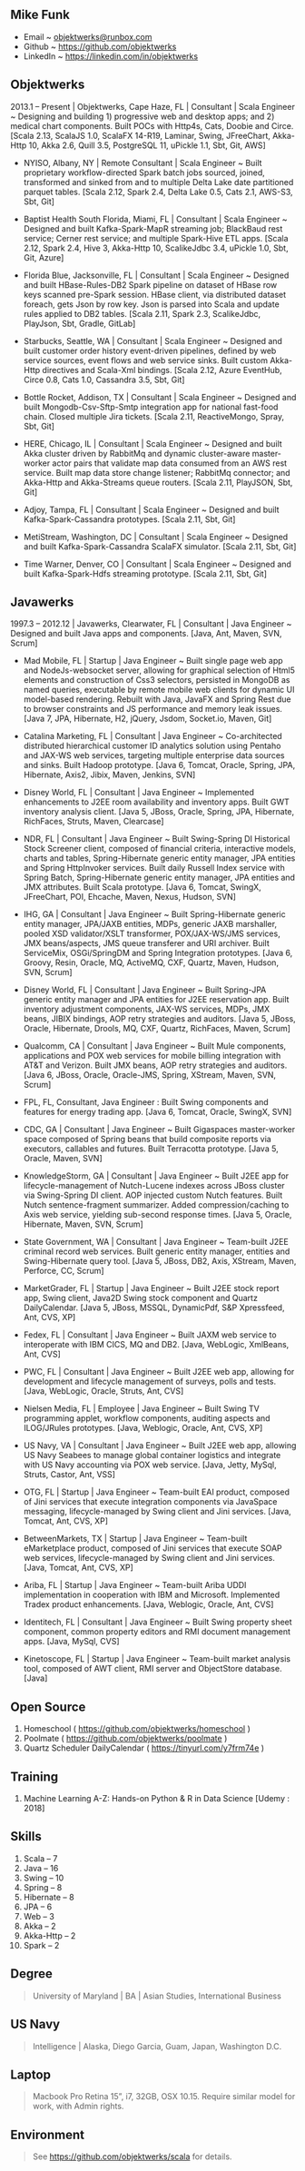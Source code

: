 Mike Funk
---------

* Email ~ objektwerks@runbox.com
* Github ~ https://github.com/objektwerks
* LinkedIn ~ https://linkedin.com/in/objektwerks

Objektwerks
-----------

2013.1 – Present | Objektwerks, Cape Haze, FL | Consultant | Scala Engineer ~ Designing and building 1) progressive web and desktop apps; and 2) medical chart components. Built POCs with Http4s, Cats, Doobie and Circe. [Scala 2.13, ScalaJS 1.0, ScalaFX 14-R19, Laminar, Swing, JFreeChart, Akka-Http 10, Akka 2.6, Quill 3.5, PostgreSQL 11, uPickle 1.1, Sbt, Git, AWS]

* NYISO, Albany, NY | Remote Consultant | Scala Engineer ~ Built proprietary workflow-directed Spark batch jobs sourced, joined, transformed and sinked from and to multiple Delta Lake date partitioned parquet tables. [Scala 2.12, Spark 2.4, Delta Lake 0.5, Cats 2.1, AWS-S3, Sbt, Git]

* Baptist Health South Florida, Miami, FL | Consultant | Scala Engineer ~ Designed and built Kafka-Spark-MapR streaming job; BlackBaud rest service; Cerner rest service; and multiple Spark-Hive ETL apps. [Scala 2.12, Spark 2.4, Hive 3, Akka-Http 10, ScalikeJdbc 3.4, uPickle 1.0, Sbt, Git, Azure]

* Florida Blue, Jacksonville, FL | Consultant | Scala Engineer ~ Designed and built HBase-Rules-DB2 Spark pipeline on dataset of HBase row keys scanned pre-Spark session.  HBase client, via distributed dataset foreach, gets Json by row key. Json is parsed into Scala and update rules applied to DB2 tables. [Scala 2.11, Spark 2.3, ScalikeJdbc, PlayJson, Sbt, Gradle, GitLab]

* Starbucks, Seattle, WA | Consultant | Scala Engineer ~ Designed and built customer order history event-driven pipelines, defined by web service sources, event flows and web service sinks. Built custom Akka-Http directives and Scala-Xml bindings. [Scala 2.12, Azure EventHub, Circe 0.8, Cats 1.0, Cassandra 3.5, Sbt, Git]

* Bottle Rocket, Addison, TX | Consultant | Scala Engineer ~ Designed and built Mongodb-Csv-Sftp-Smtp integration app for national fast-food chain. Closed multiple Jira tickets. [Scala 2.11, ReactiveMongo, Spray, Sbt, Git]

* HERE, Chicago, IL | Consultant | Scala Engineer ~ Designed and built Akka cluster driven by RabbitMq and dynamic cluster-aware master-worker actor pairs that validate map data consumed from an AWS rest service. Built map data store change listener; RabbitMq connector; and Akka-Http and Akka-Streams queue routers. [Scala 2.11, PlayJSON, Sbt, Git]

* Adjoy, Tampa, FL | Consultant | Scala Engineer ~ Designed and built Kafka-Spark-Cassandra prototypes. [Scala 2.11, Sbt, Git]

* MetiStream, Washington, DC | Consultant | Scala Engineer ~ Designed and built Kafka-Spark-Cassandra ScalaFX simulator. [Scala 2.11, Sbt, Git]

* Time Warner, Denver, CO | Consultant | Scala Engineer ~ Designed and built Kafka-Spark-Hdfs streaming prototype. [Scala 2.11, Sbt, Git]

Javawerks
---------

1997.3 – 2012.12 | Javawerks, Clearwater, FL | Consultant | Java Engineer ~ Designed and built Java apps and components. [Java, Ant, Maven, SVN, Scrum]

* Mad Mobile, FL | Startup | Java Engineer ~ Built single page web app and NodeJs-websocket server, allowing for graphical selection of Html5 elements and construction of Css3 selectors, persisted in MongoDB as named queries, executable by remote mobile web clients for dynamic UI model-based rendering. Rebuilt with Java, JavaFX and Spring Rest due to browser constraints and JS performance and memory leak issues. [Java 7, JPA, Hibernate, H2, jQuery, Jsdom, Socket.io, Maven, Git]

* Catalina Marketing, FL | Consultant | Java Engineer ~ Co-architected distributed hierarchical customer ID analytics solution using Pentaho and JAX-WS web services, targeting multiple enterprise data sources and sinks. Built Hadoop prototype. [Java 6, Tomcat, Oracle, Spring, JPA, Hibernate, Axis2, Jibix, Maven, Jenkins, SVN]

* Disney World, FL | Consultant | Java Engineer ~ Implemented enhancements to J2EE room availability and inventory apps. Built GWT inventory analysis client. [Java 5, JBoss, Oracle, Spring, JPA, Hibernate, RichFaces, Struts, Maven, Clearcase]

* NDR, FL | Consultant | Java Engineer ~ Built Swing-Spring DI Historical Stock Screener client, composed of financial criteria, interactive models, charts and tables, Spring-Hibernate generic entity manager, JPA entities and Spring HttpInvoker services. Built daily Russell Index service with Spring Batch, Spring-Hibernate generic entity manager, JPA entities and JMX attributes. Built Scala prototype. [Java 6, Tomcat, SwingX, JFreeChart, POI, Ehcache, Maven, Nexus, Hudson, SVN]

* IHG, GA | Consultant | Java Engineer ~ Built Spring-Hibernate generic entity manager, JPA/JAXB entities, MDPs, generic JAXB marshaller, pooled XSD validator/XSLT transformer, POX/JAX-WS/JMS services, JMX beans/aspects, JMS queue transferer and URI archiver. Built ServiceMix, OSGi/SpringDM and Spring Integration prototypes. [Java 6, Groovy, Resin, Oracle, MQ, ActiveMQ, CXF, Quartz, Maven, Hudson, SVN, Scrum]

* Disney World, FL | Consultant | Java Engineer ~ Built Spring-JPA generic entity manager and JPA entities for J2EE reservation app. Built inventory adjustment components, JAX-WS services, MDPs, JMX beans, JIBIX bindings, AOP retry strategies and auditors. [Java 5, JBoss, Oracle, Hibernate, Drools, MQ, CXF, Quartz, RichFaces, Maven, Scrum]

* Qualcomm, CA | Consultant | Java Engineer ~ Built Mule components, applications and POX web services for mobile billing integration with AT&T and Verizon. Built JMX beans, AOP retry strategies and auditors. [Java 6, JBoss, Oracle, Oracle-JMS, Spring, XStream, Maven, SVN, Scrum]

* FPL, FL, Consultant, Java Engineer : Built Swing components and features for energy trading app. [Java 6, Tomcat, Oracle, SwingX, SVN]

* CDC, GA | Consultant | Java Engineer ~ Built Gigaspaces master-worker space composed of Spring beans that build composite reports via executors, callables and futures. Built Terracotta prototype. [Java 5, Oracle, Maven, SVN]

* KnowledgeStorm, GA | Consultant | Java Engineer ~ Built J2EE app for lifecycle-management of Nutch-Lucene indexes across JBoss cluster via Swing-Spring DI client. AOP injected custom Nutch features. Built Nutch sentence-fragment summarizer. Added compression/caching to Axis web service, yielding sub-second response times. [Java 5, Oracle, Hibernate, Maven, SVN, Scrum]

* State Government, WA | Consultant | Java Engineer ~ Team-built J2EE criminal record web services. Built generic entity manager, entities and Swing-Hibernate query tool. [Java 5, JBoss, DB2, Axis, XStream, Maven, Perforce, CC, Scrum]

* MarketGrader, FL | Startup | Java Engineer ~ Built J2EE stock report app, Swing client, Java2D Swing stock  component and Quartz DailyCalendar. [Java 5, JBoss, MSSQL, DynamicPdf, S&P Xpressfeed, Ant, CVS, XP]

* Fedex, FL | Consultant | Java Engineer ~ Built JAXM web service to interoperate with IBM CICS, MQ and DB2. [Java, WebLogic, XmlBeans, Ant, CVS]

* PWC, FL | Consultant | Java Engineer ~ Built J2EE web app, allowing for development and lifecycle management of surveys, polls and tests. [Java, WebLogic, Oracle, Struts, Ant, CVS]

* Nielsen Media, FL | Employee | Java Engineer ~ Built Swing TV programming applet, workflow components, auditing aspects and ILOG/JRules prototypes. [Java, Weblogic, Oracle, Ant, CVS, XP]

* US Navy, VA | Consultant | Java Engineer ~ Built J2EE web app, allowing US Navy Seabees to manage global container logistics and integrate with US Navy accounting via POX web service. [Java, Jetty, MySql, Struts, Castor, Ant, VSS]

* OTG, FL | Startup | Java Engineer ~ Team-built EAI product, composed of Jini services that execute integration components via JavaSpace messaging, lifecycle-managed by Swing client and Jini services. [Java, Tomcat, Ant, CVS, XP] 

* BetweenMarkets, TX | Startup | Java Engineer ~ Team-built eMarketplace product, composed of Jini services that execute SOAP web services, lifecycle-managed by Swing client and Jini services. [Java, Tomcat, Ant, CVS, XP]

* Ariba, FL | Startup | Java Engineer ~ Team-built Ariba UDDI implementation in cooperation with IBM and Microsoft. Implemented Tradex product enhancements. [Java, Weblogic, Oracle, Ant, CVS]

* Identitech, FL | Consultant | Java Engineer ~ Built Swing property sheet component, common property editors and RMI document management apps. [Java, MySql, CVS]

* Kinetoscope, FL | Startup | Java Engineer ~ Team-built market analysis tool, composed of AWT client, RMI server and ObjectStore database. [Java]

Open Source
-----------
1. Homeschool ( https://github.com/objektwerks/homeschool )
2. Poolmate ( https://github.com/objektwerks/poolmate )
3. Quartz Scheduler DailyCalendar ( https://tinyurl.com/y7frm74e )

Training
--------
1. Machine Learning A-Z: Hands-on Python & R in Data Science [Udemy : 2018]

Skills
------
1. Scala – 7
2. Java – 16
3. Swing – 10
4. Spring – 8
5. Hibernate – 8
6. JPA – 6
7. Web – 3
8. Akka – 2
9. Akka-Http – 2
10. Spark – 2

Degree
------
>University of Maryland | BA | Asian Studies, International Business

US Navy
-------
>Intelligence | Alaska, Diego Garcia, Guam, Japan, Washington D.C.

Laptop
------
>Macbook Pro Retina 15”, i7, 32GB, OSX 10.15. Require similar model for work, with Admin rights.

Environment
-----------
>See https://github.com/objektwerks/scala for details.